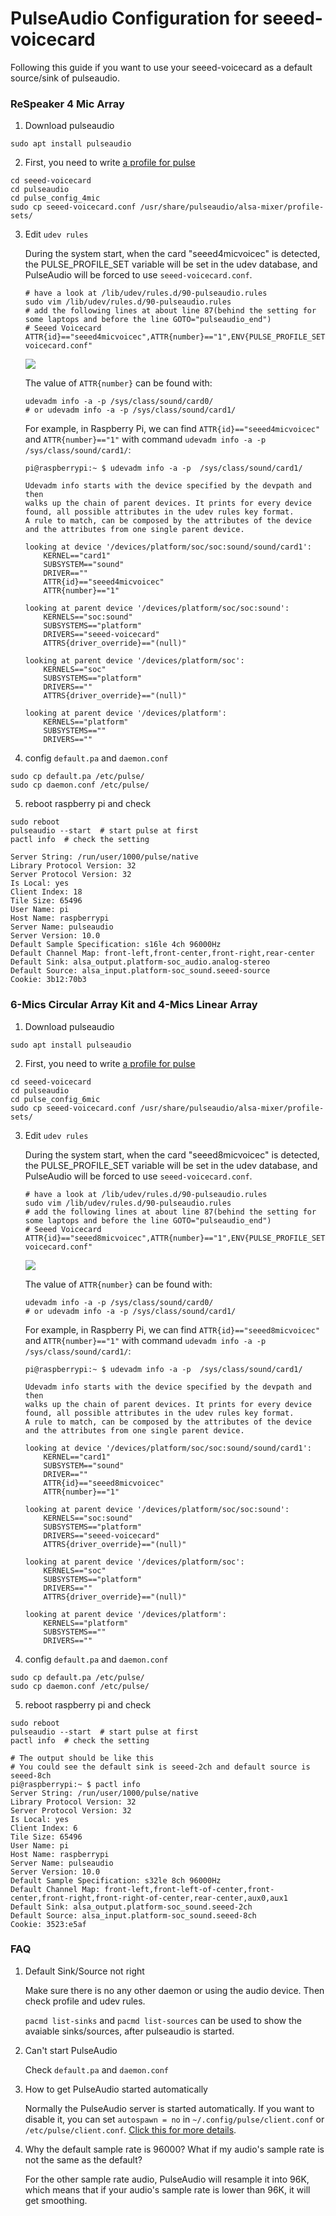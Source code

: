 # PulseAudio Configuration for seeed-voicecard

Following this guide if you want to use your seeed-voicecard as a default source/sink of pulseaudio.

### ReSpeaker 4 Mic Array


1. Download pulseaudio
```
sudo apt install pulseaudio
```

2. First, you need to write [a profile for pulse](https://www.freedesktop.org/wiki/Software/PulseAudio/Backends/ALSA/Profiles/)
```
cd seeed-voicecard
cd pulseaudio
cd pulse_config_4mic
sudo cp seeed-voicecard.conf /usr/share/pulseaudio/alsa-mixer/profile-sets/
```

3. Edit `udev rules`

    During the system start, when the card "seeed4micvoicec" is detected, the PULSE_PROFILE_SET variable will be set in the udev database, and PulseAudio will be forced to use `seeed-voicecard.conf`. 

    ```
    # have a look at /lib/udev/rules.d/90-pulseaudio.rules
    sudo vim /lib/udev/rules.d/90-pulseaudio.rules
    # add the following lines at about line 87(behind the setting for some laptops and before the line GOTO="pulseaudio_end")
    # Seeed Voicecard
    ATTR{id}=="seeed4micvoicec",ATTR{number}=="1",ENV{PULSE_PROFILE_SET}="seeed-voicecard.conf"
    ```
    ![](./udev_rules_4mic.png)

    The value of `ATTR{number}` can be found with:

    ```
    udevadm info -a -p /sys/class/sound/card0/
    # or udevadm info -a -p /sys/class/sound/card1/
    ```

    For example, in Raspberry Pi, we can find `ATTR{id}=="seeed4micvoicec"` and `ATTR{number}=="1"` with command `udevadm info -a -p /sys/class/sound/card1/`:

    ```
    pi@raspberrypi:~ $ udevadm info -a -p  /sys/class/sound/card1/

    Udevadm info starts with the device specified by the devpath and then
    walks up the chain of parent devices. It prints for every device
    found, all possible attributes in the udev rules key format.
    A rule to match, can be composed by the attributes of the device
    and the attributes from one single parent device.

    looking at device '/devices/platform/soc/soc:sound/sound/card1':
        KERNEL=="card1"
        SUBSYSTEM=="sound"
        DRIVER==""
        ATTR{id}=="seeed4micvoicec"
        ATTR{number}=="1"

    looking at parent device '/devices/platform/soc/soc:sound':
        KERNELS=="soc:sound"
        SUBSYSTEMS=="platform"
        DRIVERS=="seeed-voicecard"
        ATTRS{driver_override}=="(null)"

    looking at parent device '/devices/platform/soc':
        KERNELS=="soc"
        SUBSYSTEMS=="platform"
        DRIVERS==""
        ATTRS{driver_override}=="(null)"

    looking at parent device '/devices/platform':
        KERNELS=="platform"
        SUBSYSTEMS==""
        DRIVERS==""
    ```

4. config `default.pa` and `daemon.conf`
```
sudo cp default.pa /etc/pulse/
sudo cp daemon.conf /etc/pulse/
```

5. reboot raspberry pi and check 
```
sudo reboot
pulseaudio --start  # start pulse at first
pactl info  # check the setting

Server String: /run/user/1000/pulse/native
Library Protocol Version: 32
Server Protocol Version: 32
Is Local: yes
Client Index: 18
Tile Size: 65496
User Name: pi
Host Name: raspberrypi
Server Name: pulseaudio
Server Version: 10.0
Default Sample Specification: s16le 4ch 96000Hz
Default Channel Map: front-left,front-center,front-right,rear-center
Default Sink: alsa_output.platform-soc_audio.analog-stereo
Default Source: alsa_input.platform-soc_sound.seeed-source
Cookie: 3b12:70b3
```

### 6-Mics Circular Array Kit and 4-Mics Linear Array


1. Download pulseaudio
```
sudo apt install pulseaudio
```

2. First, you need to write [a profile for pulse](https://www.freedesktop.org/wiki/Software/PulseAudio/Backends/ALSA/Profiles/)
```
cd seeed-voicecard
cd pulseaudio
cd pulse_config_6mic
sudo cp seeed-voicecard.conf /usr/share/pulseaudio/alsa-mixer/profile-sets/
```

3. Edit `udev rules`

    During the system start, when the card "seeed8micvoicec" is detected, the PULSE_PROFILE_SET variable will be set in the udev database, and PulseAudio will be forced to use `seeed-voicecard.conf`. 

    ```
    # have a look at /lib/udev/rules.d/90-pulseaudio.rules
    sudo vim /lib/udev/rules.d/90-pulseaudio.rules
    # add the following lines at about line 87(behind the setting for some laptops and before the line GOTO="pulseaudio_end")
    # Seeed Voicecard
    ATTR{id}=="seeed8micvoicec",ATTR{number}=="1",ENV{PULSE_PROFILE_SET}="seeed-voicecard.conf"
    ```
    ![](./udev_rules_6mic.png)

    The value of `ATTR{number}` can be found with:

    ```
    udevadm info -a -p /sys/class/sound/card0/
    # or udevadm info -a -p /sys/class/sound/card1/
    ```

    For example, in Raspberry Pi, we can find `ATTR{id}=="seeed8micvoicec"` and `ATTR{number}=="1"` with command `udevadm info -a -p /sys/class/sound/card1/`:

    ```
    pi@raspberrypi:~ $ udevadm info -a -p  /sys/class/sound/card1/

    Udevadm info starts with the device specified by the devpath and then
    walks up the chain of parent devices. It prints for every device
    found, all possible attributes in the udev rules key format.
    A rule to match, can be composed by the attributes of the device
    and the attributes from one single parent device.

    looking at device '/devices/platform/soc/soc:sound/sound/card1':
        KERNEL=="card1"
        SUBSYSTEM=="sound"
        DRIVER==""
        ATTR{id}=="seeed8micvoicec"
        ATTR{number}=="1"

    looking at parent device '/devices/platform/soc/soc:sound':
        KERNELS=="soc:sound"
        SUBSYSTEMS=="platform"
        DRIVERS=="seeed-voicecard"
        ATTRS{driver_override}=="(null)"

    looking at parent device '/devices/platform/soc':
        KERNELS=="soc"
        SUBSYSTEMS=="platform"
        DRIVERS==""
        ATTRS{driver_override}=="(null)"

    looking at parent device '/devices/platform':
        KERNELS=="platform"
        SUBSYSTEMS==""
        DRIVERS==""
    ```

4. config `default.pa` and `daemon.conf`
```
sudo cp default.pa /etc/pulse/
sudo cp daemon.conf /etc/pulse/
```

5. reboot raspberry pi and check 
```
sudo reboot
pulseaudio --start  # start pulse at first
pactl info  # check the setting

# The output should be like this
# You could see the default sink is seeed-2ch and default source is seeed-8ch
pi@raspberrypi:~ $ pactl info
Server String: /run/user/1000/pulse/native
Library Protocol Version: 32
Server Protocol Version: 32
Is Local: yes
Client Index: 6
Tile Size: 65496
User Name: pi
Host Name: raspberrypi
Server Name: pulseaudio
Server Version: 10.0
Default Sample Specification: s32le 8ch 96000Hz
Default Channel Map: front-left,front-left-of-center,front-center,front-right,front-right-of-center,rear-center,aux0,aux1
Default Sink: alsa_output.platform-soc_sound.seeed-2ch
Default Source: alsa_input.platform-soc_sound.seeed-8ch
Cookie: 3523:e5af
```

### FAQ

1. Default Sink/Source not right

    Make sure there is no any other daemon or using the audio device. Then check profile and udev rules.

    `pacmd list-sinks` and `pacmd list-sources` can be used to show the avaiable sinks/sources, after pulseaudio is started.

2. Can't start PulseAudio

    Check `default.pa` and `daemon.conf`

3. How to get PulseAudio started automatically

    Normally the PulseAudio server is started automatically. If you want to disable it, you can set `autospawn = no` in `~/.config/pulse/client.conf` or `/etc/pulse/client.conf`. 
    [Click this for more details](https://www.freedesktop.org/wiki/Software/PulseAudio/Documentation/User/Running/).

4. Why the default sample rate is 96000? What if my audio's sample rate is not the same as the default?

    For the other sample rate audio, PulseAudio will resample it into 96K, which means that if your audio's sample rate is lower than 96K, it will get smoothing.